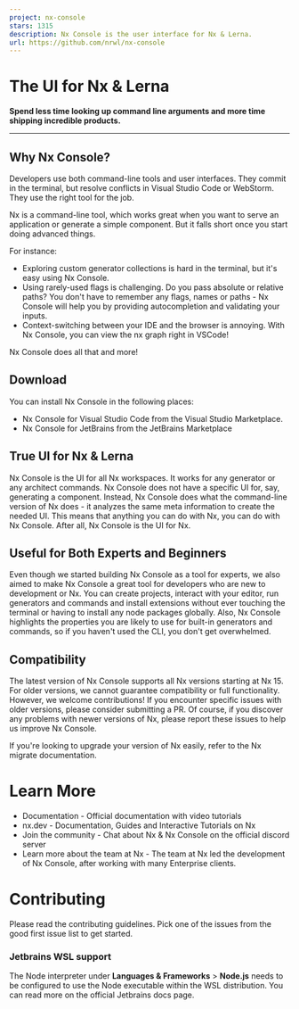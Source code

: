 ```yaml
---
project: nx-console
stars: 1315
description: Nx Console is the user interface for Nx & Lerna.
url: https://github.com/nrwl/nx-console
---
```


The UI for Nx & Lerna
=====================

**Spend less time looking up command line arguments and more time shipping incredible products.**

* * *

Why Nx Console?
---------------

Developers use both command-line tools and user interfaces. They commit in the terminal, but resolve conflicts in Visual Studio Code or WebStorm. They use the right tool for the job.

Nx is a command-line tool, which works great when you want to serve an application or generate a simple component. But it falls short once you start doing advanced things.

For instance:

-   Exploring custom generator collections is hard in the terminal, but it's easy using Nx Console.
-   Using rarely-used flags is challenging. Do you pass absolute or relative paths? You don't have to remember any flags, names or paths - Nx Console will help you by providing autocompletion and validating your inputs.
-   Context-switching between your IDE and the browser is annoying. With Nx Console, you can view the nx graph right in VSCode!

Nx Console does all that and more!

Download
--------

You can install Nx Console in the following places:

-   Nx Console for Visual Studio Code from the Visual Studio Marketplace.
-   Nx Console for JetBrains from the JetBrains Marketplace

True UI for Nx & Lerna
----------------------

Nx Console is the UI for all Nx workspaces. It works for any generator or any architect commands. Nx Console does not have a specific UI for, say, generating a component. Instead, Nx Console does what the command-line version of Nx does - it analyzes the same meta information to create the needed UI. This means that anything you can do with Nx, you can do with Nx Console. After all, Nx Console is the UI for Nx.

Useful for Both Experts and Beginners
-------------------------------------

Even though we started building Nx Console as a tool for experts, we also aimed to make Nx Console a great tool for developers who are new to development or Nx. You can create projects, interact with your editor, run generators and commands and install extensions without ever touching the terminal or having to install any node packages globally. Also, Nx Console highlights the properties you are likely to use for built-in generators and commands, so if you haven't used the CLI, you don't get overwhelmed.

Compatibility
-------------

The latest version of Nx Console supports all Nx versions starting at Nx 15. For older versions, we cannot guarantee compatibility or full functionality. However, we welcome contributions! If you encounter specific issues with older versions, please consider submitting a PR. Of course, if you discover any problems with newer versions of Nx, please report these issues to help us improve Nx Console.

If you're looking to upgrade your version of Nx easily, refer to the Nx migrate documentation.

Learn More
==========

-   Documentation - Official documentation with video tutorials
-   nx.dev - Documentation, Guides and Interactive Tutorials on Nx
-   Join the community - Chat about Nx & Nx Console on the official discord server
-   Learn more about the team at Nx - The team at Nx led the development of Nx Console, after working with many Enterprise clients.

Contributing
============

Please read the contributing guidelines. Pick one of the issues from the good first issue list to get started.

### Jetbrains WSL support

The Node interpreter under **Languages & Frameworks** > **Node.js** needs to be configured to use the Node executable within the WSL distribution. You can read more on the official Jetbrains docs page.

